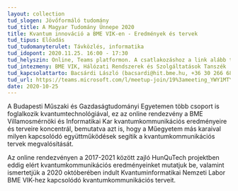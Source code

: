 ```yaml
---
layout: collection
tud_slogen: Jövőformáló tudomány
tud_title: A Magyar Tudomány Ünnepe 2020
title: Kvantum innováció a BME VIK-en - Eredmények és tervek
tud_tipus: Előadás
tud_tudomanyterulet: Távközlés, informatika
tud_idopont: 2020.11.25. 16:00 - 17:30
tud_helyszin: Online, Teams platformon. A csatlakozáshoz a link alább található.
tud_intezmeny: BME VIK, Hálózati Rendszerek és Szolgáltatások Tanszék
tud_kapcsolattarto: Bacsárdi László (bacsardi@hit.bme.hu, +36 30 266 6845)
tud_url: https://teams.microsoft.com/l/meetup-join/19%3ameeting_YWY1MTYxMGEtYzE2Ny00NDg3LTkzODUtMDUyNjM4MWUwZDI5%40thread.v2/0?context=%7b%22Tid%22%3a%226a3548ab-7570-4271-91a8-58da00697029%22%2c%22Oid%22%3a%227399e1aa-4d05-4eb4-9b35-316ef6fe34cf%22%7d
date: 2020-10-25
---
```

A Budapesti Műszaki és Gazdaságtudományi Egyetemen több csoport is foglalkozik kvantumtechnológiával, ez az online rendezvény a BME Villamosmérnöki és Informatikai Kar kvantumkommunikációs eredményeire és terveire koncentrál, bemutatva azt is, hogy a Műegyetem más karaival milyen kapcsolódó együttműködések segítik a kvantumkommunikációs tervek megvalósítását. 

Az online rendezvényen a 2017-2021 között zajló HunQuTech projektben eddig elért  kvantumkommunikációs eredményeinket mutatjuk be, valamint ismertetjük a 2020 októberében indult Kvantuminformatikai Nemzeti Labor BME VIK-hez kapcsolódó kvantumkommunikációs terveit.
